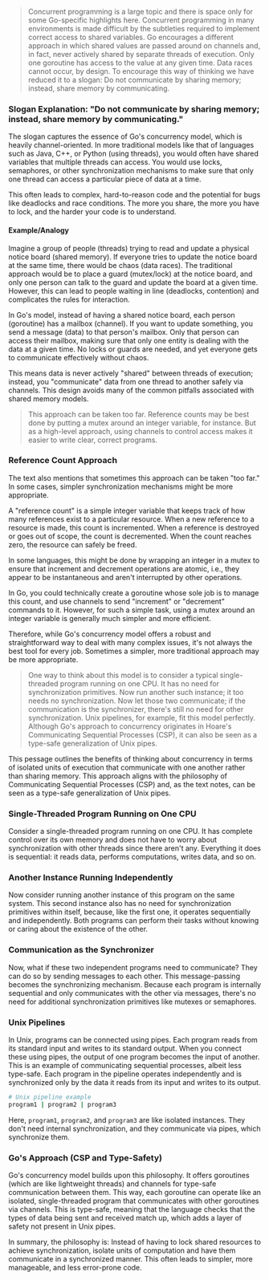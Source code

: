 > Concurrent programming is a large topic and there is space only for some Go-specific highlights here. Concurrent programming in many environments is made difficult by the subtleties required to implement correct access to shared variables. Go encourages a different approach in which shared values are passed around on channels and, in fact, never actively shared by separate threads of execution. Only one goroutine has access to the value at any given time. Data races cannot occur, by design. To encourage this way of thinking we have reduced it to a slogan: Do not communicate by sharing memory; instead, share memory by communicating.



### Slogan Explanation: "Do not communicate by sharing memory; instead, share memory by communicating."

The slogan captures the essence of Go's concurrency model, which is heavily channel-oriented. In more traditional models like that of languages such as Java, C++, or Python (using threads), you would often have shared variables that multiple threads can access. You would use locks, semaphores, or other synchronization mechanisms to make sure that only one thread can access a particular piece of data at a time.

This often leads to complex, hard-to-reason code and the potential for bugs like deadlocks and race conditions. The more you share, the more you have to lock, and the harder your code is to understand.

#### Example/Analogy
Imagine a group of people (threads) trying to read and update a physical notice board (shared memory). If everyone tries to update the notice board at the same time, there would be chaos (data races). The traditional approach would be to place a guard (mutex/lock) at the notice board, and only one person can talk to the guard and update the board at a given time. However, this can lead to people waiting in line (deadlocks, contention) and complicates the rules for interaction.

In Go's model, instead of having a shared notice board, each person (goroutine) has a mailbox (channel). If you want to update something, you send a message (data) to that person's mailbox. Only that person can access their mailbox, making sure that only one entity is dealing with the data at a given time. No locks or guards are needed, and yet everyone gets to communicate effectively without chaos.

This means data is never actively "shared" between threads of execution; instead, you "communicate" data from one thread to another safely via channels. This design avoids many of the common pitfalls associated with shared memory models.

> This approach can be taken too far. Reference counts may be best done by putting a mutex around an integer variable, for instance. But as a high-level approach, using channels to control access makes it easier to write clear, correct programs.

### Reference Count Approach
The text also mentions that sometimes this approach can be taken "too far." In some cases, simpler synchronization mechanisms might be more appropriate. 

A "reference count" is a simple integer variable that keeps track of how many references exist to a particular resource. When a new reference to a resource is made, this count is incremented. When a reference is destroyed or goes out of scope, the count is decremented. When the count reaches zero, the resource can safely be freed.

In some languages, this might be done by wrapping an integer in a mutex to ensure that increment and decrement operations are atomic, i.e., they appear to be instantaneous and aren't interrupted by other operations.

In Go, you could technically create a goroutine whose sole job is to manage this count, and use channels to send "increment" or "decrement" commands to it. However, for such a simple task, using a mutex around an integer variable is generally much simpler and more efficient.

Therefore, while Go's concurrency model offers a robust and straightforward way to deal with many complex issues, it's not always the best tool for every job. Sometimes a simpler, more traditional approach may be more appropriate.

> One way to think about this model is to consider a typical single-threaded program running on one CPU. It has no need for synchronization primitives. Now run another such instance; it too needs no synchronization. Now let those two communicate; if the communication is the synchronizer, there's still no need for other synchronization. Unix pipelines, for example, fit this model perfectly. Although Go's approach to concurrency originates in Hoare's Communicating Sequential Processes (CSP), it can also be seen as a type-safe generalization of Unix pipes.

This pessage outlines the benefits of thinking about concurrency in terms of isolated units of execution that communicate with one another rather than sharing memory. This approach aligns with the philosophy of Communicating Sequential Processes (CSP) and, as the text notes, can be seen as a type-safe generalization of Unix pipes.

### Single-Threaded Program Running on One CPU
Consider a single-threaded program running on one CPU. It has complete control over its own memory and does not have to worry about synchronization with other threads since there aren't any. Everything it does is sequential: it reads data, performs computations, writes data, and so on.

### Another Instance Running Independently
Now consider running another instance of this program on the same system. This second instance also has no need for synchronization primitives within itself, because, like the first one, it operates sequentially and independently. Both programs can perform their tasks without knowing or caring about the existence of the other.

### Communication as the Synchronizer
Now, what if these two independent programs need to communicate? They can do so by sending messages to each other. This message-passing becomes the synchronizing mechanism. Because each program is internally sequential and only communicates with the other via messages, there's no need for additional synchronization primitives like mutexes or semaphores.

### Unix Pipelines
In Unix, programs can be connected using pipes. Each program reads from its standard input and writes to its standard output. When you connect these using pipes, the output of one program becomes the input of another. This is an example of communicating sequential processes, albeit less type-safe. Each program in the pipeline operates independently and is synchronized only by the data it reads from its input and writes to its output.

```bash
# Unix pipeline example
program1 | program2 | program3
```

Here, `program1`, `program2`, and `program3` are like isolated instances. They don't need internal synchronization, and they communicate via pipes, which synchronize them.

### Go's Approach (CSP and Type-Safety)
Go's concurrency model builds upon this philosophy. It offers goroutines (which are like lightweight threads) and channels for type-safe communication between them. This way, each goroutine can operate like an isolated, single-threaded program that communicates with other goroutines via channels. This is type-safe, meaning that the language checks that the types of data being sent and received match up, which adds a layer of safety not present in Unix pipes.

In summary, the philosophy is: Instead of having to lock shared resources to achieve synchronization, isolate units of computation and have them communicate in a synchronized manner. This often leads to simpler, more manageable, and less error-prone code.
